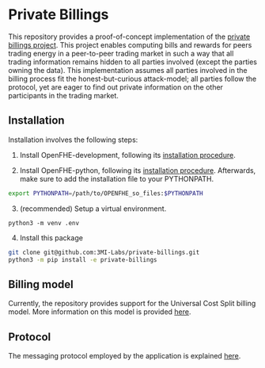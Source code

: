 # Private Billings

This repository provides a proof-of-concept implementation of the [private billings project](todo).
This project enables computing bills and rewards for peers trading energy in a peer-to-peer trading market in such a way that all trading information remains hidden to all parties involved (except the parties owning the data).
This implementation assumes all parties involved in the billing process fit the honest-but-curious attack-model; all parties follow the protocol, yet are eager to find out private information on the other participants in the trading market.

## Installation
Installation involves the following steps:
1. Install OpenFHE-development, following its [installation procedure](https://openfhe-development.readthedocs.io/en/latest/sphinx_rsts/intro/installation/installation.html).

2. Install OpenFHE-python, following its [installation procedure](https://github.com/openfheorg/openfhe-python/tree/main?tab=readme-ov-file#linux).
Afterwards, make sure to add the installation file to your PYTHONPATH.
```sh
export PYTHONPATH=/path/to/OPENFHE_so_files:$PYTHONPATH
```

3. (recommended) Setup a virtual environment.
```
python3 -m venv .env
```

4. Install this package
```sh
git clone git@github.com:3MI-Labs/private-billings.git
python3 -m pip install -e private-billings
```

## Billing model
Currently, the repository provides support for the Universal Cost Split billing model.
More information on this model is provided [here](docs/universal_cost_split.md).

## Protocol
The messaging protocol employed by the application is explained [here](docs/protocol.md).